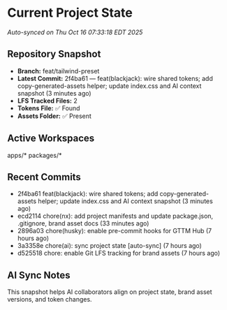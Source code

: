 # Current Project State
_Auto-synced on Thu Oct 16 07:33:18 EDT 2025_

## Repository Snapshot
- **Branch:** feat/tailwind-preset
- **Latest Commit:** 2f4ba61 — feat(blackjack): wire shared tokens; add copy-generated-assets helper; update index.css and AI context snapshot (3 minutes ago)
- **LFS Tracked Files:** 2
- **Tokens File:** ✅ Found
- **Assets Folder:** ✅ Present

## Active Workspaces
apps/*
packages/*

## Recent Commits
- 2f4ba61 feat(blackjack): wire shared tokens; add copy-generated-assets helper; update index.css and AI context snapshot (3 minutes ago)
- ecd2114 chore(nx): add project manifests and update package.json, .gitignore, brand asset docs (33 minutes ago)
- 2896a03 chore(husky): enable pre-commit hooks for GTTM Hub (7 hours ago)
- 3a3358e chore(ai): sync project state [auto-sync] (7 hours ago)
- d525518 chore: enable Git LFS tracking for brand assets (7 hours ago)
## AI Sync Notes
This snapshot helps AI collaborators align on project state, brand asset versions, and token changes.
